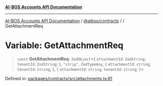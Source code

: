 [**AI-BOS Accounts API Documentation**](../../../README.md)

***

[AI-BOS Accounts API Documentation](../../../README.md) / [@aibos/contracts](../README.md) / [](../README.md) / GetAttachmentReq

# Variable: GetAttachmentReq

> `const` **GetAttachmentReq**: `ZodObject`\<\{ `attachmentId`: `ZodString`; `tenantId`: `ZodString`; \}, `"strip"`, `ZodTypeAny`, \{ `attachmentId`: `string`; `tenantId`: `string`; \}, \{ `attachmentId`: `string`; `tenantId`: `string`; \}\>

Defined in: [packages/contracts/src/attachments.ts:81](https://github.com/pohlai88/accounts/blob/48103fb36d28b2b9bfb33472b6de2f719773cde9/packages/contracts/src/attachments.ts#L81)
